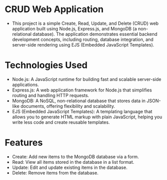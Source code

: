 # CRUD Web Application
* This project is a simple Create, Read, Update, and Delete (CRUD) web application built using Node.js, Express.js, and MongoDB (a non-relational database). The application demonstrates essential backend development concepts, including routing, database integration, and server-side rendering using EJS (Embedded JavaScript Templates).
# Technologies Used
* Node.js: A JavaScript runtime for building fast and scalable server-side applications.
* Express.js: A web application framework for Node.js that simplifies routing and handling HTTP requests.
* MongoDB: A NoSQL, non-relational database that stores data in JSON-like documents, offering flexibility and scalability.
* EJS (Embedded JavaScript Templates): A templating language that allows you to generate HTML markup with plain JavaScript, helping you write less code and create reusable templates.
# Features
* Create: Add new items to the MongoDB database via a form.
* Read: View all items stored in the database in a list format.
* Update: Edit and update existing items in the database.
* Delete: Remove items from the database.



